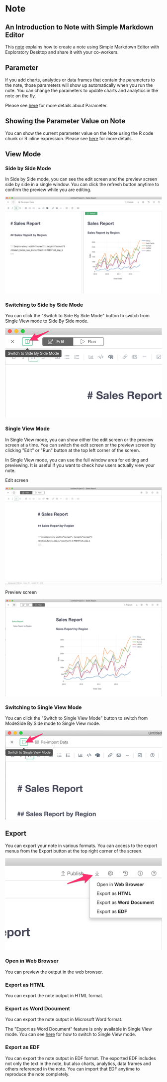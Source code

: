 # Note

## An Introduction to Note with Simple Markdown Editor

This [note](https://exploratory.io/note/kanaugust/An-Introduction-to-Note-with-Simple-Markdown-Editor-5790975430740516) explains how to create a note using Simple Markdown Editor with Exploratory Desktop and share it with your co-workers.



## Parameter

If you add charts, analytics or data frames that contain the parameters to the note, those parameters will show up automatically when you run the note. You can change the parameters to update charts and analytics in the note on the fly. 

Please see [here](parameter/parameter.md) for more details about Parameter.


## Showing the Parameter Value on Note

You can show the current parameter value on the Note using the R code chunk or R inline expression. Please see [here](parameter/parameter.md#referring-the-parameter-value-in-note-dashboard) for more details.


## View Mode

### Side by Side Mode


In Side by Side mode, you can see the edit screen and the preview screen side by side in a single window. You can click the refresh button anytime to confirm the preview while you are editing. 

![](images/note3en.png)


### Switching to Side by Side Mode

You can click the "Switch to Side By Side Mode" button to switch from Single View mode to Side By Side mode. 

![](images/note6en.png)






### Single View Mode

In Single View mode, you can show either the edit screen or the preview screen at a time. You can switch the edit screen or the preview screen by clicking "Edit" or "Run" button at the top left corner of the screen. 

In Single View mode, you can use the full window area for editing and previewing. It is useful if you want to check how users actually view your note. 

Edit screen

![](images/note2en.png)

Preview screen

![](images/note1en.png)



### Switching to Single View Mode


You can click the "Switch to Single View Mode" button to switch from ModeSide By Side mode to Single View mode. 


![](images/note5en.png)



## Export

You can export your note in various formats. You can access to the export menus from the Export button at the top right corner of the screen. 

![](images/note4en.png)


### Open in Web Browser

You can preview the output in the web browser. 


### Export as HTML

You can export the note output in HTML format. 

### Export as Word Document 


You can export the note output in Microsoft Word format. 

The "Export as Word Document" feature is only available in Single View mode. You can see [here](#switching-to-single-view-mode) for how to switch to Single View mode.


### Export as EDF


You can export the note output in EDF format. The exported EDF includes not only the text in the note, but also charts, analytics, data frames and others referenced in the note. You can import that EDF anytime to reproduce the note completely. 

